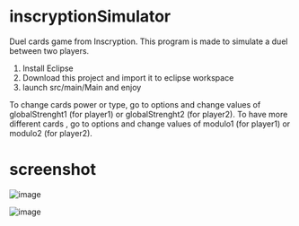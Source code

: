 # inscryptionSimulator

Duel cards game from Inscryption.
This program is made to simulate a duel between two players.

1. Install Eclipse
2. Download this project and import it to eclipse workspace
3. launch src/main/Main and enjoy

To change cards power or type, go to options and change values of globalStrenght1 (for player1) or globalStrenght2 (for player2).
To have more different cards , go to options and change values of modulo1 (for player1) or modulo2 (for player2).

# screenshot

![image](https://user-images.githubusercontent.com/15607933/225395726-ab1320da-9da9-48dd-ab00-2e1ac9f2880e.png)

![image](https://user-images.githubusercontent.com/15607933/226169462-d8ab9a04-737c-48e6-b388-aa73d6412f64.png)
